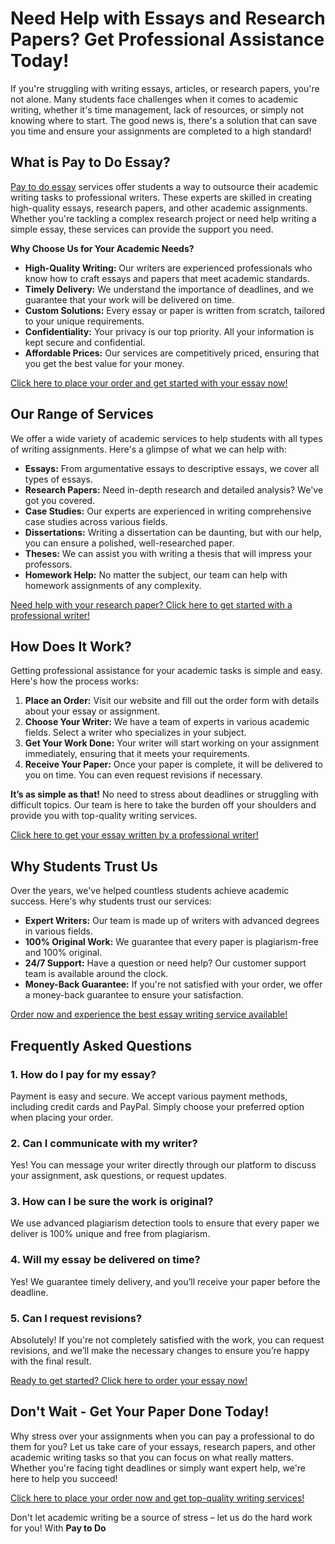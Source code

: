 # Need Help with Essays and Research Papers? Get Professional Assistance Today!

If you're struggling with writing essays, articles, or research papers, you're not alone. Many students face challenges when it comes to academic writing, whether it's time management, lack of resources, or simply not knowing where to start. The good news is, there's a solution that can save you time and ensure your assignments are completed to a high standard!

## What is **Pay to Do Essay**?

[Pay to do essay](https://tinyurl.com/topessay?keyword=pay+to+do+essay) services offer students a way to outsource their academic writing tasks to professional writers. These experts are skilled in creating high-quality essays, research papers, and other academic assignments. Whether you're tackling a complex research project or need help writing a simple essay, these services can provide the support you need.

**Why Choose Us for Your Academic Needs?**

- **High-Quality Writing:** Our writers are experienced professionals who know how to craft essays and papers that meet academic standards.
- **Timely Delivery:** We understand the importance of deadlines, and we guarantee that your work will be delivered on time.
- **Custom Solutions:** Every essay or paper is written from scratch, tailored to your unique requirements.
- **Confidentiality:** Your privacy is our top priority. All your information is kept secure and confidential.
- **Affordable Prices:** Our services are competitively priced, ensuring that you get the best value for your money.

[Click here to place your order and get started with your essay now!](https://tinyurl.com/topessay?keyword=pay+to+do+essay)

## Our Range of Services

We offer a wide variety of academic services to help students with all types of writing assignments. Here's a glimpse of what we can help with:

- **Essays:** From argumentative essays to descriptive essays, we cover all types of essays.
- **Research Papers:** Need in-depth research and detailed analysis? We've got you covered.
- **Case Studies:** Our experts are experienced in writing comprehensive case studies across various fields.
- **Dissertations:** Writing a dissertation can be daunting, but with our help, you can ensure a polished, well-researched paper.
- **Theses:** We can assist you with writing a thesis that will impress your professors.
- **Homework Help:** No matter the subject, our team can help with homework assignments of any complexity.

[Need help with your research paper? Click here to get started with a professional writer!](https://tinyurl.com/topessay?keyword=pay+to+do+essay)

## How Does It Work?

Getting professional assistance for your academic tasks is simple and easy. Here's how the process works:

1. **Place an Order:** Visit our website and fill out the order form with details about your essay or assignment.
2. **Choose Your Writer:** We have a team of experts in various academic fields. Select a writer who specializes in your subject.
3. **Get Your Work Done:** Your writer will start working on your assignment immediately, ensuring that it meets your requirements.
4. **Receive Your Paper:** Once your paper is complete, it will be delivered to you on time. You can even request revisions if necessary.

**It’s as simple as that!** No need to stress about deadlines or struggling with difficult topics. Our team is here to take the burden off your shoulders and provide you with top-quality writing services.

[Click here to get your essay written by a professional writer!](https://tinyurl.com/topessay?keyword=pay+to+do+essay)

## Why Students Trust Us

Over the years, we've helped countless students achieve academic success. Here's why students trust our services:

- **Expert Writers:** Our team is made up of writers with advanced degrees in various fields.
- **100% Original Work:** We guarantee that every paper is plagiarism-free and 100% original.
- **24/7 Support:** Have a question or need help? Our customer support team is available around the clock.
- **Money-Back Guarantee:** If you're not satisfied with your order, we offer a money-back guarantee to ensure your satisfaction.

[Order now and experience the best essay writing service available!](https://tinyurl.com/topessay?keyword=pay+to+do+essay)

## Frequently Asked Questions

### 1. How do I pay for my essay?

Payment is easy and secure. We accept various payment methods, including credit cards and PayPal. Simply choose your preferred option when placing your order.

### 2. Can I communicate with my writer?

Yes! You can message your writer directly through our platform to discuss your assignment, ask questions, or request updates.

### 3. How can I be sure the work is original?

We use advanced plagiarism detection tools to ensure that every paper we deliver is 100% unique and free from plagiarism.

### 4. Will my essay be delivered on time?

Yes! We guarantee timely delivery, and you’ll receive your paper before the deadline.

### 5. Can I request revisions?

Absolutely! If you're not completely satisfied with the work, you can request revisions, and we’ll make the necessary changes to ensure you’re happy with the final result.

[Ready to get started? Click here to order your essay now!](https://tinyurl.com/topessay?keyword=pay+to+do+essay)

## Don't Wait - Get Your Paper Done Today!

Why stress over your assignments when you can pay a professional to do them for you? Let us take care of your essays, research papers, and other academic writing tasks so that you can focus on what really matters. Whether you're facing tight deadlines or simply want expert help, we're here to help you succeed!

[Click here to place your order now and get top-quality writing services!](https://tinyurl.com/topessay?keyword=pay+to+do+essay)

Don't let academic writing be a source of stress – let us do the hard work for you! With **Pay to Do**
